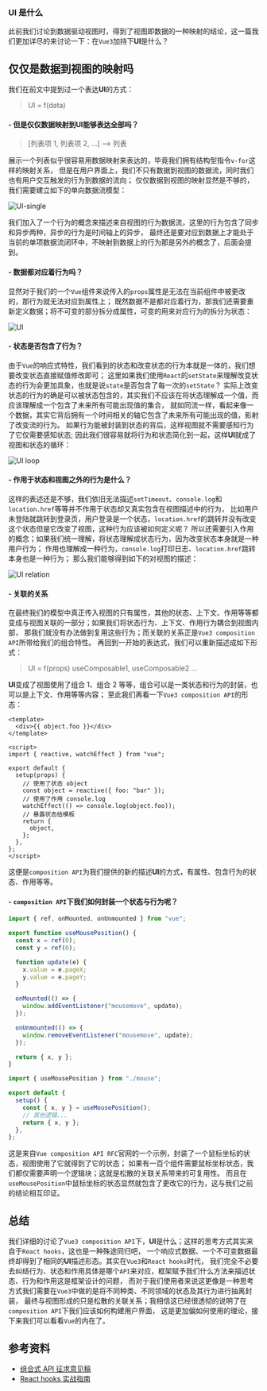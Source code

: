 ### UI 是什么

此前我们讨论到数据驱动视图时，得到了视图即数据的一种映射的结论，这一篇我们更加详尽的来讨论一下：在`Vue3`加持下**UI**是什么？

## 仅仅是数据到视图的映射吗

我们在前文中提到过一个表达**UI**的方式：

> UI = f(data)

#### - 但是仅仅数据映射到**UI**能够表达全部吗？

> [列表项 1, 列表项 2, ...] --> 列表

展示一个列表似乎很容易用数据映射来表达的，毕竟我们拥有结构型指令`v-for`这样的映射关系，
但是在用户界面上，我们不只有数据到视图的数据流，同时我们也有用户交互触发的行为到数据的流向；
仅仅数据到视图的映射显然是不够的，我们需要建立如下的单向数据流模型：

![UI-single](/vue3-analysis/idea/UI-single.jpeg)

我们加入了一个行为的概念来描述来自视图的行为数据流，这里的行为包含了同步和异步两种，异步的行为是时间轴上的异步，
最终还是要对应到数据上才能处于当前的单项数据流闭环中，不映射到数据上的行为那是另外的概念了，后面会提到。

#### - 数据都对应着行为吗？

显然对于我们的一个`Vue`组件来说传入的`props`属性是无法在当前组件中被更改的，那行为就无法对应到属性上；
既然数据不是都对应着行为，那我们还需要重新定义数据；将不可变的部分拆分成属性，可变的用来对应行为的拆分为状态：

![UI](/vue3-analysis/idea/UI.jpg)

#### - 状态是否包含了行为？

由于`Vue`的响应式特性，我们看到的状态和改变状态的行为本就是一体的，我们想要改变状态直接赋值修改即可；
这里如果我们使用`React`的`setState`来理解改变状态的行为会更加具象，也就是说`state`是否包含了每一次的`setState`？
实际上改变状态的行为的确是可以被状态包含的，其实我们不应该在将状态理解成一个值，而应该理解成一个包含了未来所有可能出现值的集合，
就如同流一样，看起来像一个数据，其实它背后拥有一个时间相关的轴它包含了未来所有可能出现的值，影射了改变流的行为。
如果行为能被封装到状态的背后，这样视图就不需要感知行为了它仅需要感知状态;
因此我们很容易就将行为和状态简化到一起，这样**UI**就成了视图和状态的循环：

![UI loop](/vue3-analysis/idea/UI-loop.jpg)

#### - 作用于状态和视图之外的行为是什么？

这样的表述还是不够，我们依旧无法描述`setTimeout`、`console.log`和`location.href`等等并不作用于状态却又真实包含在视图描述中的行为，
比如用户未登陆就跳转到登录页，用户登录是一个状态，`location.href`的跳转并没有改变这个状态但是它改变了视图，这种行为应该被如何定义呢？
所以还需要引入作用的概念；如果我们统一理解，将状态理解成状态行为，因为改变状态本身就是一种用户行为；
作用也理解成一种行为，`console.log`打印日志、`location.href`跳转本身也是一种行为；
那么我们能够得到如下的对视图的描述：

![UI relation](/vue3-analysis/idea/UI-relation.jpg)

#### - 关联的关系

在最终我们的模型中真正传入视图的只有属性，其他的状态、上下文、作用等等都变成与视图关联的一部分；如果我们将状态行为、上下文、作用行为耦合到视图内部，
那我们就没有办法做到复用这些行为；而关联的关系正是`Vue3 composition API`所带给我们的组合特性。
再回到一开始的表达式，我们可以重新描述成如下形式：

> UI = f(props) useComposable1, useComposable2 ...

**UI**变成了视图使用了组合 1、组合 2 等等，组合可以是一类状态和行为的封装，也可以是上下文、作用等等内容；
至此我们再看一下`Vue3 composition API`的形态：

```vue
<template>
  <div>{{ object.foo }}</div>
</template>

<script>
import { reactive, watchEffect } from "vue";

export default {
  setup(props) {
    // 使用了状态 object
    const object = reactive({ foo: "bar" });
    // 使用了作用 console.log
    watchEffect(() => console.log(object.foo));
    // 暴露状态给模板
    return {
      object,
    };
  },
};
</script>
```

这便是`composition API`为我们提供的新的描述**UI**的方式，有属性、包含行为的状态、作用等等。

#### - `composition API`下我们如何封装一个状态与行为呢？

```js
import { ref, onMounted, onUnmounted } from "vue";

export function useMousePosition() {
  const x = ref(0);
  const y = ref(0);

  function update(e) {
    x.value = e.pageX;
    y.value = e.pageY;
  }

  onMounted(() => {
    window.addEventListener("mousemove", update);
  });

  onUnmounted(() => {
    window.removeEventListener("mousemove", update);
  });

  return { x, y };
}
```

```js
import { useMousePosition } from "./mouse";

export default {
  setup() {
    const { x, y } = useMousePosition();
    // 其他逻辑...
    return { x, y };
  },
};
```

这是来自`Vue composition API RFC`官网的一个示例，封装了一个鼠标坐标的状态，视图使用了它就得到了它的状态；
如果有一百个组件需要鼠标坐标状态，我们都仅需要声明一个逻辑块；这就是松散的关联关系带来的可复用性。
而且在`useMousePosition`中鼠标坐标的状态显然就包含了更改它的行为，这与我们之前的结论相互印证。

## 总结

我们详细的讨论了`Vue3 composition API`下，**UI**是什么；这样的思考方式其实来自于`React hooks`，这也是一种殊途同归吧，
一个响应式数据、一个不可变数据最终却得到了相同的**UI**描述形态。其实在`Vue3`和`React hooks`时代，
我们完全不必要去纠结行为、状态和作用具体是哪个`API`来对应，框架赋予我们什么方法来描述状态、行为和作用这是框架设计的问题，
而对于我们使用者来说这更像是一种思考方式我们需要在`Vue3`中做的是将不同种类、不同领域的状态及其行为进行抽离封装，
最终与视图形成的只是松散的关联关系；我相信这已经很透彻的说明了在`composition API`下我们应该如何构建用户界面，
这是更加偏如何使用的理论，接下来我们可以看看`Vue`的内在了。

## 参考资料

- [组合式 API 征求意见稿](https://composition-api.vuejs.org/zh/#%E4%BB%A3%E7%A0%81%E7%BB%84%E7%BB%87)
- [React hooks 实战指南](https://www.bilibili.com/video/BV1Ge411W7Ra)
